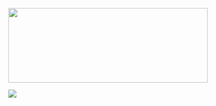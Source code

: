 <p align="left">
  <a href="https://leetcode.com/zkryaev">
    <img src="https://leetcard.jacoblin.cool/zkryaev?theme=dark&font=Roboto" width="400" height="150" />
  </a>
</p>

[![](https://github-readme-stats.vercel.app/api/top-langs/?username=zkryaev&theme=dark)](https://github.com/anuraghazra/github-readme-stats)
